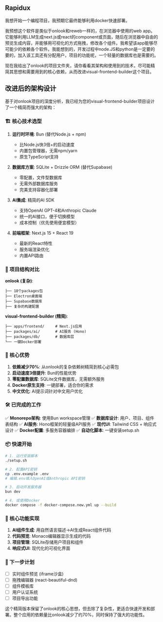 ## Rapidux

我想开始一个编程项目，我预期它最终能够利用docker快速部署。

我预想这个软件是类似于onlook和reweb一样的，在浏览器中使用的web app。它能够利用LLM生成next.js或react的component或页面，随后在浏览器中自由的预览生成内容，并能够用可视化的方式拖拽，修改各个组件。我希望该app能够尽可能少的依赖各个软件。我能想到的，开发过程中node.JS和python是一定要的要的，加入该工具还有分配用户，项目的功能呢，一个轻量的数据库也是需要的。

现在我给出了onlook的项目文件夹，请你看看其架构和使用到的技术，尽可能精简其思想和需要用到的核心依赖，从而改进visual-frontend-builder这个项目。

## 改进后的架构设计

基于对onlook项目的深度分析，我已经为您的visual-frontend-builder项目设计了一个精简而强大的架构：

### 🏗️ 核心技术选型

1. **运行时环境**: Bun (替代Node.js + npm) 
   - 比Node.js快3倍+的启动速度
   - 内置包管理器，无需npm/yarn
   - 原生TypeScript支持

2. **数据库方案**: SQLite + Drizzle ORM (替代Supabase)
   - 零配置，文件型数据库
   - 无需外部数据库服务
   - 完美支持容器化部署

3. **AI集成**: 精简的AI SDK
   - 支持OpenAI GPT-4和Anthropic Claude
   - 统一的AI接口，便于切换模型
   - 成本控制（优先使用便宜模型）

4. **前端框架**: Next.js 15 + React 19
   - 最新的React特性
   - 服务端渲染优化
   - 内置API路由

### 📁 项目结构对比

**onlook (复杂)**:
```
├── 18个packages包
├── Electron桌面端
├── Supabase数据库
├── 复杂的构建配置
```

**visual-frontend-builder (精简)**:
```
├── apps/frontend/     # Next.js应用
├── packages/ai/       # AI服务 (Hono)
├── packages/db/       # 数据库层
└── 一键Docker部署
```

### 🚀 核心优势

1. **依赖减少70%**: 从onlook的复杂依赖树精简到核心必需包
2. **启动速度3倍提升**: Bun的性能优势
3. **零配置数据库**: SQLite文件数据库，无需额外服务
4. **Docker原生支持**: 一键部署，适合你的需求
5. **中文优化**: AI提示词针对中文用户优化

### 🛠️ 已完成的工作

✅ **Monorepo架构**: 使用Bun workspace管理
✅ **数据库设计**: 用户、项目、组件表结构
✅ **AI服务**: Hono框架的轻量级API服务
✅ **现代UI**: Tailwind CSS + 响应式设计
✅ **Docker配置**: 多服务容器编排
✅ **自动化脚本**: 一键安装setup.sh

### 📦 快速开始

```bash
# 1. 运行安装脚本
./setup.sh

# 2. 配置API密钥
cp .env.example .env
# 编辑.env填入OpenAI或Anthropic API密钥

# 3. 启动开发服务器
bun dev

# 4. 或使用Docker
docker compose -f docker-compose.new.yml up --build
```

### 🎯 核心功能实现

1. **AI组件生成**: 用自然语言描述→AI生成React组件代码
2. **代码预览**: Monaco编辑器显示生成的代码
3. **项目管理**: SQLite存储用户项目和组件
4. **响应式UI**: 现代化的可视化界面

### 🔮 下一步计划

- [ ] 实时组件预览 (iframe沙盒)
- [ ] 拖拽编辑器 (react-beautiful-dnd)
- [ ] 组件模板库
- [ ] 用户认证系统
- [ ] 项目导出功能

这个精简版本保留了onlook的核心思想，但去除了复杂性，更适合快速开发和部署。整个应用的依赖量比onlook减少了约70%，同时保持了强大的功能性。